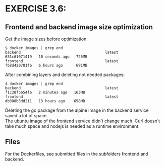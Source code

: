 # EXERCISE 3.6: 
## Frontend and backend image size optimization
Get the image sizes before optimization:
```
$ docker images | grep end
backend                                      latest         631c61071419   10 seconds ago   726MB
frontend                                     latest         f68d420781fb   6 hours ago      691MB
```

After combining layers and deleting not needed packages:
```
$ docker images | grep end
backend                                      latest         f1c28fbb54f6   2 minutes ago   163MB
frontend                                     latest         db080b3dd211   13 hours ago    658MB
```

Deleting the go package from the alpine image in the backend service saved a lot of space.  
The ubuntu image of the frontend service didn't change much. Curl doesn't take much space and nodejs is needed as a runtime environment.

## Files
For the Dockerfiles, see submitted files in the subfolders frontend and backend.
